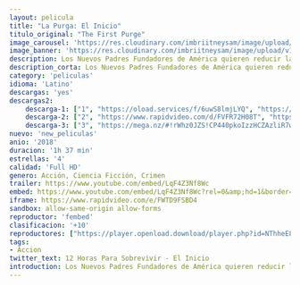 ```yaml
---
layout: pelicula
title: "La Purga: El Inicio"
titulo_original: "The First Purge"
image_carousel: 'https://res.cloudinary.com/imbriitneysam/image/upload/v1542492283/12-poster-min.jpg'
image_banner: 'https://res.cloudinary.com/imbriitneysam/image/upload/v1542492283/12-banner-min.jpg'
description: Los Nuevos Padres Fundadores de América quieren reducir las tasas de criminalidad, por lo que deciden poner a prueba a los ciudadanos de una pequeña región del país mediante un experimento social, dando vía libre a todo tipo de crímenes durante una noche. Sin embargo, la fuerza de estos actos violentos aumenta hasta que acaba traspasando las fronteras establecidas.
description_corta: Los Nuevos Padres Fundadores de América quieren reducir las tasas de criminalidad, por lo que deciden poner a prueba a los ciudadanos de una pequeña región del país mediante un experimento social, dando vía libre a todo tipo de....
category: 'peliculas'
idioma: 'Latino'
descargas: 'yes'
descargas2:
    descarga-1: ["1", "https://oload.services/f/6uwS8lmjLYQ", "https://www.google.com/s2/favicons?domain=openload.co","OpenLoad","https://res.cloudinary.com/imbriitneysam/image/upload/v1541473684/mexico.png", "Latino", "Full HD"]
    descarga-2: ["2", "https://www.rapidvideo.com/d/FVFR72H08T", "https://www.google.com/s2/favicons?domain=www.rapidvideo.com","RapidVideo","https://res.cloudinary.com/imbriitneysam/image/upload/v1541473684/mexico.png", "Latino", "Full HD"]
    descarga-3: ["3", "https://mega.nz/#!rWhz0JZS!CP440pkoIzzHCZAzliR7wesWlH3JHvNv_yvyIU4P17A", "https://www.google.com/s2/favicons?domain=mega.nz","Mega","https://res.cloudinary.com/imbriitneysam/image/upload/v1541473684/mexico.png", "Latino", "Full HD"]
nuevo: 'new_peliculas'
anio: '2018'
duracion: '1h 37 min'
estrellas: '4'
calidad: 'Full HD'
genero: Acción, Ciencia Ficción, Crimen
trailer: https://www.youtube.com/embed/LqF4Z3Nf8Wc
embed: https://www.youtube.com/embed/LqF4Z3Nf8Wc?rel=0&amp;hd=1&border=0&wmode=opaque&enablejsapi=1&modestbranding=1&controls=1&showinfo=1
iframe: https://www.rapidvideo.com/e/FWTD9FSBD4
sandbox: allow-same-origin allow-forms
reproductor: 'fembed'
clasificacion: '+10'
reproductores: ["https://player.openload.download/player.php?id=NThheE8vVlFPWUVQaGo2Y0JxclF0bEs2RHdBOUErUWZiVmx4UzdVY0tOQlJiWktwTnhpcUVGMmJFZmdiY1hkNGVMRnJVTTdXdVlPOGs4OWh2b0MyV0E9PQ","https://tutumeme.net/embed/player.php?u=bXQ3ajJOaW1wcFRGcEs2VW5XRGExTlRPMytmUnc3bHVwcWhoenVIUjI5SHF5TlNwc0taaG1jN2gwZHZSNTlIRHVhV2tZWitkNUtDVDNOL1ZvYW1rYjJ0am5nPT0","https://player.openplay.vip/player.php?id=MjA0MQ","https://tutumeme.net/embed/player.php?u=bXQ3ajJOaW1wcFRGcEs2VW5XRGExTlRPMytmUnc3bHVwcWhoenVIUjI5SHF5TlNwc0taaG1jN2gwZHZSNTlIRHVhV2tZWitkNUtDVDNOL1ZvYW1rYjJ0am53PT0","https://api.cuevana3.io/olpremium/gd.php?file=ek5lbm9xYWNrS0xNejZabVlkSFIyTkxQb3BPWDB0UFkwY3lvbjJIRjBPQ1QwNStUck1mVG9kVExvM0djeHA3VnFybXRscUdvMWRXNHRZbU1lYXVUeDg2cGpKVmp4cXpBejYxcGpHYXN5Y3lVeTU1L3JjNnAxdEhUcXBObXlwUFkwcVJqaUtDemxkVzVzYUNMcmM2VzFhZlhvNGVkckpmTnViRm5nSW13eXNyUHJadUhZOXFSeHF1NWVJWmt5cy9WdXJHa2htU29yZFhPeHEyV25zcld3cnZHYklLRWlNbmYxOG1ZYjZ6SDFBPT0","https://www.zembed.to/public/dist/asteroid.html?id=330a82ce887552aa0b843c9f90e2f763&title=The%20First%20Purge","https://api.cuevana3.io/stream/index.php?file=ek5lbm9xYWNrS0xJMVp5b21KREk0dFBLbjVkaHhkRGdrOG1jbnBpUnhhS1Z2SFIzcUpiRnA5T21mWUIvM0xURXVOaWVxS0xLdzl5MjBXUmZpYmJWMnR1U3FadVkyYURhMDlLYW5walN5ZUxZMHFadnJNZlU"]
tags:
- Accion
twitter_text: 12 Horas Para Sobrevivir - El Inicio
introduction: Los Nuevos Padres Fundadores de América quieren reducir las tasas de criminalidad, por lo que deciden poner a prueba a los ciudadanos de una pequeña región del país mediante un experimento social, dando vía libre a todo tipo de....
---
```













